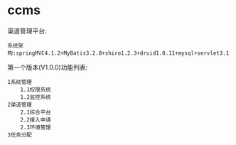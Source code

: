 ccms
====

渠道管理平台:

	系统架构:springMVC4.1.2+MyBatis3.2.8+shiro1.2.3+druid1.0.11+mysql+servlet3.1

第一个版本(V1.0.0)功能列表:
	
	1系统管理
		1.1权限系统
		1.2监控系统
	2渠道管理
		2.1综合平台
		2.2接入申请
		2.3环境管理
	3任务分配